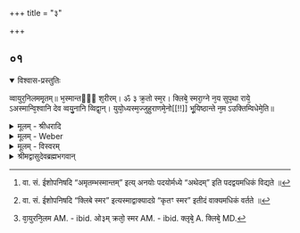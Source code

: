 +++
title = "३"

+++


## ०१


<details open><summary>विश्वास-प्रस्तुतिः</summary>

व्वायुर᳘निलममृ᳘तम्॥ 
भ᳘स्मान्तᳫँ᳭ श᳘रीरम्। ॐ ३  क्र᳘तो स्म᳘र। क्लिबे᳘ स्मरा᳘ग्ने न᳘य सुप᳘था राये᳘ ऽअस्मान्वि᳘श्वानि देव व्वयु᳘नानि व्विद्वा᳘न्। युयो᳘ध्यस्म᳘ज्जुहुराणमे᳘नो[[!!]] भू᳘यिष्ठान्ते न᳘म ऽउक्तिम्विधेमे᳘ति॥
</details>

<details><summary>मूलम् - श्रीधरादि</summary>

व्वायुर᳘निलममृ᳘तम् [^१_२२९]॥ 
भ᳘स्मान्तᳫँ᳭ श᳘रीरम्। ॐ ३  क्र᳘तो स्म᳘र। क्लिबे᳘ स्मरा᳘ग्ने [^२_२२९] न᳘य सुप᳘था राये᳘ ऽअस्मान्वि᳘श्वानि देव व्वयु᳘नानि व्विद्वा᳘न्। युयो᳘ध्यस्म᳘ज्जुहुराणमे᳘नो[[!!]] भू᳘यिष्ठान्ते न᳘म ऽउक्तिम्विधेमे᳘ति॥

[^१_२२९]: वा. सं. ईशोपनिषदि “अमृतम्भस्मान्तम्” इत्य् अनयोः पदयोर्मध्ये “अथेदम्” इति पदद्वयमधिकं विद्यते ॥

[^२_२२९]: वा. सं. ईशोपनिषदि “क्लिबे स्मर” इत्यस्माद्वाक्यादग्रे “कृतꣳ स्मर” इतीदं वाक्यमधिकं वर्तते ॥
</details>

<details><summary>मूलम् - Weber</summary>

वायुर᳘निलममृ᳘तम् भ᳘स्मान्तं श᳘रीरम्॥  
ओ३ं क्र᳘तो स्म᳘र क्लिबे᳘ [^wbr_1] स्मरा᳘ग्ने न᳘य सुप᳘था राये᳘ अस्मान्वि᳘श्वानि देव वयु᳘नानि विद्वा᳘न् युयोध्य᳘स्म᳘ज्जुहुराणमे᳘नो भू᳘यिष्ठां ते न᳘मौक्तिं विधेमे᳘ति॥ 

[^wbr_1]: वा᳘युरनि᳘लम AM. - ibid. ओ३म् क्रतो᳘ स्मर AM. - ibid. क्लृबे᳘ A. क्लिबे᳘ MD.
</details>

<details><summary>मूलम् - विस्वरम्</summary>

**सूर्याग्न्योरुपस्थानब्राह्मणम् ।**

“वायुरनिलममृतम्, भस्मान्तं शरीरम् । ॐ ३ क्रतो स्मर । क्लिबे स्मर । अग्ने नय सुपथा राये अस्मान्, विश्वानि देव वयुनानि विद्वान् । युयोध्यस्मज्जुहुराणमेनः, भूयिष्ठां ते नमउक्तिं विधेम” (वा. सं. (ई. उ.) ४० । १५ । १६) इति ॥ १ ॥
</details>

<details><summary>श्रीमद्वासुदेवब्रह्मभगवान्</summary>

नन्वेवं दमादियुक्तस्यापि शरीरपाते तु नामृतत्वं आध्यात्मिकवाय्वादि-प्रतिबन्धात् इत्य् अत आह- **वायुरनिलममृतमि**ति । ममामृतस्य सत्यस्य शरीरपाते सति तत्स्थः आध्यात्मिक-प्राण-रूपः ‘वायुः’ ‘अनिलं’ बाह्यं वायुं अमृतमधिदैविकं प्रति गच्छत्विति शेषः । एतद्वायु-ग्रहणमन्येषामपि देवानामुपलक्षणार्थम् । अन्ये ऽपि देवाः स्वां स्वां प्रकृतिं गच्छन्त्वित्यर्थः । नन्वेवं देहस्थ-देवता-नामप्रतिबन्धकत्वे ऽपि देहस्यैव सूक्ष्मतां गतस्य प्रतिबन्धकत्वात् नामृतत्व-सिद्धिरित्यत आह- **भस्मान्तं शरीरमि**ति । शरीरमपि ‘भस्मान्तं’ सत् पृथिवीं प्रति यातु । भस्मान्त-लिङ्गात् कर्म्मिण एवैतदुपस्थानम् । न सन्न्यासिनामिति गम्यते । तेषां दाहासम्भवादित्य् अर्थः । एवमुपस्थानमुक्त्वा अग्नेरुपस्थानमाह- **ॐ ३ क्रतो स्मर क्लिबे स्मरे** ति । ‘ॐ इति क्रतो इति च’ अग्निदेवता-सम्बोधनार्थावेव शब्दौ । अवतीत्योमीश्वरः सर्वरक्षकः । स च जाठर-प्रतीकत्वेनोपासितत्वादग्निः । अग्निश्च क्रतु-साध्यत्वेन क्रतुरित्युच्यते । तथा च- हे ॐ ३ ! क्रतो! अग्ने! ‘स्मर इति’ इष्टां गतिं जिगमिषता मया स्मरणे त्वं नियुज्यसे । अन्तकाले हि त्वया स्मरणे कृते सति इष्टा गतिः प्राप्यते । अतः प्रार्थ्यसे । ‘क्लिबे’ क्लृप्ताय लोकाय ‘स्मर’ । पुनरपि अग्निविषय-प्रार्थनान्तरमाह- **अग्ने नय सुपथे**ति । हे ‘देव’! द्योतनात्मक ‘अग्ने!’ त्वं ‘विश्वानि वयुनानि’ सर्वाणि प्रज्ञानानि ‘विद्वान्’ । ज्ञानवाचि वयुनपदं कर्म-पूर्व-प्रज्ञयोरुपलक्षणार्थम् । एतानि ‘विद्वान्’ जानन् हि त्वं ‘अस्मान्’ त्वदुपासकान् ‘सुपुथा’ शोभनेनोत्तरेण शुक्लेन मार्गेण पुनरावृत्ति-रहितेन ‘नय’ प्रापय । किमर्थम्? ‘राये’ धनाय कर्म्म-फल-भोगायेति यावत् । किं च- अस्मदस्मत्तः ‘जुहुराणं’ कुटिलं वञ्चनात्मकं देव-यान-प्राप्ति-प्रतिबन्धकं ‘एनः’ पापं ‘युयोधि’ वियोजय विनाशयेत्य् अर्थः । वयं तु देहावसान-काले अन्यत्कर्तुमशक्ताः । इदानीं ‘ते’ तुभ्यं ‘भूयिष्ठां’ बहुतमां ‘नमउक्तिं’ नमस्कार-वचनं ‘विधेम’ समर्पयेम । नमस्कार-मात्र-समर्पणेन परिचरेम । तव त्वया सर्वाधिकत्वेन ग्राह्यमित्य् अर्थः । इति-शब्दः समाप्ति-द्योतकः ॥ १ ॥

इति श्री-हृषीकेश-भगवत्-पूज्य-पाद-शिष्यस्य श्री-पाठक-अनिरुद्ध-पुत्रस्य परमहंस-परिव्राजकाचार्यस्य श्री-वासुदेव-ब्रह्म-भगवतः कृतौ माध्यन्दिनीय-शतपथ-ब्राह्मणान्तर्गत-माध्यन्दिन-शाखोपनिषद्-बृहदारण्यक-व्याख्यायां वासुदेव-प्रकाशिकायां तृतीये खिलकाण्डे पञ्चमे ऽध्याये तृतीयं सूर्याग्न्योरुपस्थान-ब्राह्मणं परिसमाप्तम् ॥ १४ (८) ५-३ ॥ 
</details>

